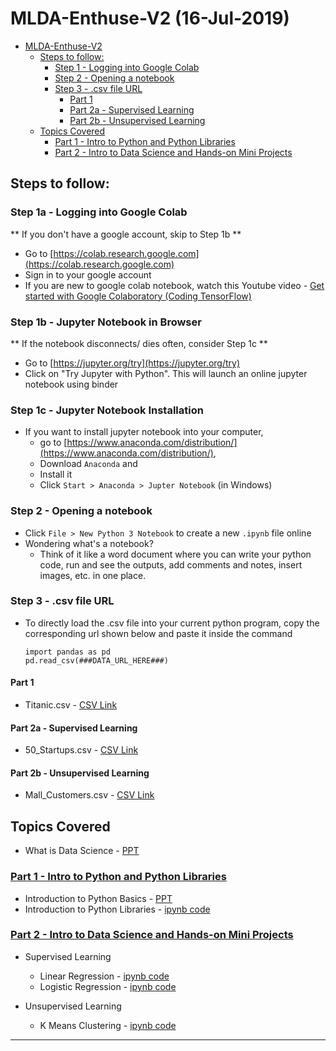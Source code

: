 # MLDA-Enthuse-V2 (16-Jul-2019)

<!-- TOC depthFrom:1 depthTo:6 withLinks:1 updateOnSave:1 orderedList:0 -->

- [MLDA-Enthuse-V2](#mlda-enthuse-v2)
	- [Steps to follow:](#steps-to-follow)
		- [Step 1 - Logging into Google Colab](#step-1-logging-into-google-colab)
		- [Step 2 - Opening a notebook](#step-2-opening-a-notebook)
		- [Step 3 - .csv file URL](#step-3-csv-file-url)
			- [Part 1](#part-1)
			- [Part 2a - Supervised Learning](#part-2a-supervised-learning)
			- [Part 2b - Unsupervised Learning](#part-2b-unsupervised-learning)
	- [Topics Covered](#topics-covered)
		- [Part 1 - Intro to Python and Python Libraries](https://github.com/prasanth-ntu/MLDA-Enthuse-V2/tree/master/Part%201%20-%20Intro%20to%20Python%20and%20Python%20Libraries)
		- [Part 2 - Intro to Data Science and Hands-on Mini Projects](https://github.com/prasanth-ntu/MLDA-Enthuse-V2/tree/master/Part%202%20-%20Intro%20to%20Data%20Science%20and%20Hands-on%20Mini%20Projects)

<!-- /TOC -->
## Steps to follow:
### Step 1a - Logging into Google Colab
** If you don't have a google account, skip to Step 1b **
- Go to [https://colab.research.google.com](https://colab.research.google.com)
- Sign in to your google account
- If you are new to google colab notebook, watch this Youtube video -  [Get started with Google Colaboratory (Coding TensorFlow)](https://youtu.be/inN8seMm7UI)

### Step 1b - Jupyter Notebook in Browser
** If the notebook disconnects/ dies often, consider Step 1c **
- Go to [https://jupyter.org/try](https://jupyter.org/try)
- Click on "Try Jupyter with Python". This will launch an online jupyter notebook using binder

### Step 1c - Jupyter Notebook Installation
- If you want to install jupyter notebook into your computer,
	- go to [https://www.anaconda.com/distribution/](https://www.anaconda.com/distribution/),
	- Download `Anaconda` and
	- Install it
	- Click `Start > Anaconda > Jupter Notebook` (in Windows)

### Step 2 - Opening a notebook
- Click `File > New Python 3 Notebook` to create a new `.ipynb` file online
- Wondering what's a notebook?
    - Think of it like a word document where you can write your python code, run and see the outputs, add comments and notes, insert images, etc. in one place.

### Step 3 - .csv file URL
- To directly load the .csv file into your current python program, copy the corresponding url shown below and paste it inside the command
    ```
    import pandas as pd
    pd.read_csv(###DATA_URL_HERE###)
    ```


#### Part 1
- Titanic.csv - [CSV Link](https://raw.githubusercontent.com/prasanth-ntu/MLDA-Enthuse-V2/master/Part%201%20-%20Intro%20to%20Python%20and%20Python%20Libraries/data/Titanic.csv)

#### Part 2a - Supervised Learning
- 50_Startups.csv - [CSV Link](https://raw.githubusercontent.com/prasanth-ntu/MLDA-Enthuse-V2/master/Part%202%20-%20Intro%20to%20Data%20Science%20and%20Hands-on%20Mini%20Projects/Supervised%20Learning/50_Startups.csv)

#### Part 2b - Unsupervised Learning  
- Mall_Customers.csv - [CSV Link](https://raw.githubusercontent.com/prasanth-ntu/MLDA-Enthuse-V2/master/Part%202%20-%20Intro%20to%20Data%20Science%20and%20Hands-on%20Mini%20Projects/Unsupervised%20Learning/Mall_Customers.csv)


## Topics Covered
- What is Data Science - [PPT](Part%202%20-%20Intro%20to%20Data%20Science%20and%20Hands-on%20Mini%20Projects/What%20is%20Data%20Science.pptx)

### [Part 1 - Intro to Python and Python Libraries](https://github.com/prasanth-ntu/MLDA-Enthuse-V2/tree/master/Part%201%20-%20Intro%20to%20Python%20and%20Python%20Libraries)
- Introduction to Python Basics - [PPT](Part%201%20-%20Intro%20to%20Python%20and%20Python%20Libraries/Basic%20python_MLDA_w_ans.pptx)
- Introduction to Python Libraries - [ipynb code](Part%201%20-%20Intro%20to%20Python%20and%20Python%20Libraries/Introduction%20to%20Python%20Libraries.ipynb)

### [Part 2 - Intro to Data Science and Hands-on Mini Projects](https://github.com/prasanth-ntu/MLDA-Enthuse-V2/tree/master/Part%202%20-%20Intro%20to%20Data%20Science%20and%20Hands-on%20Mini%20Projects)

- Supervised Learning
	- Linear Regression - [ipynb code](Part%202%20-%20Intro%20to%20Data%20Science%20and%20Hands-on%20Mini%20Projects/Supervised%20Learning/Linear%20Regression.ipynb)
	- Logistic Regression - [ipynb code](Part%202%20-%20Intro%20to%20Data%20Science%20and%20Hands-on%20Mini%20Projects/Supervised%20Learning/Logistic%20Regression.ipynb)

- Unsupervised Learning
  	- K Means Clustering - [ipynb code](Part%202%20-%20Intro%20to%20Data%20Science%20and%20Hands-on%20Mini%20Projects/Unsupervised%20Learning/kmeans.ipynb)

-----
